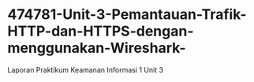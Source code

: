 # 474781-Unit-3-Pemantauan-Trafik-HTTP-dan-HTTPS-dengan-menggunakan-Wireshark-
Laporan Praktikum Keamanan Informasi 1 Unit 3
